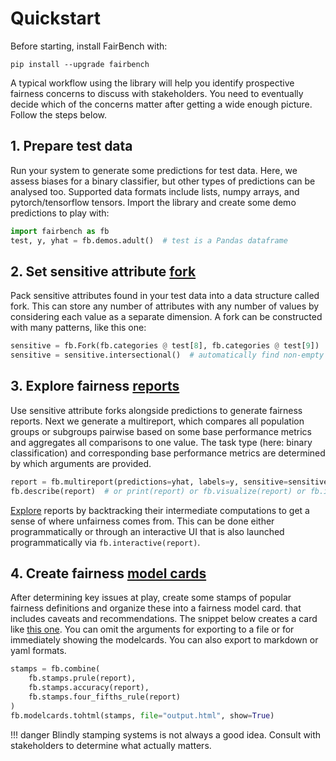 # Quickstart

Before starting, install FairBench with:

```shell
pip install --upgrade fairbench
```

A typical workflow using the library will help you identify prospective
fairness concerns to discuss with stakeholders. You need to eventually
decide which of the concerns matter after getting a wide enough
picture. Follow the steps below.

## 1. Prepare test data

Run your system to generate some predictions for test data.
Here, we assess biases for a binary
classifier, but other types of predictions can be analysed too. 
Supported data formats
include lists, numpy arrays, and pytorch/tensorflow tensors.
Import the library and create some demo
predictions to play with:

```python
import fairbench as fb
test, y, yhat = fb.demos.adult()  # test is a Pandas dataframe
```

## 2. Set    sensitive attribute [fork](basics/forks.md)

Pack sensitive attributes found in your test data
into a data structure called fork.
This can store any number of attributes with any number of values
by considering each value as a separate dimension.
A fork can be constructed with many patterns, like this one:

```python
sensitive = fb.Fork(fb.categories @ test[8], fb.categories @ test[9])  # analyses of the gender and race columns
sensitive = sensitive.intersectional()  # automatically find non-empty intersections
```

## 3. Explore fairness [reports](basics/reports.md)

Use sensitive attribute forks alongside predictions 
to generate fairness reports.
Next we generate a multireport, which compares all population
groups or subgroups pairwise based on some base performance metrics
and aggregates all comparisons to one value.
The task type (here: binary classification)
and corresponding base performance 
metrics are determined by
which arguments are provided.

```python
report = fb.multireport(predictions=yhat, labels=y, sensitive=sensitive)
fb.describe(report)  # or print(report) or fb.visualize(report) or fb.interactive(report)
```

[Explore](basics/interactive.md) 
reports by backtracking their
intermediate computations
to get a sense of where unfairness comes from.
This can be done either programmatically 
or through an interactive UI
that is also launched programmatically via `fb.interactive(report)`.

## 4. Create fairness [model cards](advanced/modelcards.md)

After determining key issues at play,
create some stamps of popular fairness definitions 
and organize these into a fairness model card.
that includes caveats and recommendations.
The snippet below creates a card like
[this one](images/example_modelcard.md).
You can omit the arguments for exporting to a file or 
for immediately showing the modelcards.
You can also export to markdown or yaml formats.


```python
stamps = fb.combine(
    fb.stamps.prule(report),
    fb.stamps.accuracy(report),
    fb.stamps.four_fifths_rule(report)
)
fb.modelcards.tohtml(stamps, file="output.html", show=True)
```


!!! danger
    Blindly stamping systems is not 
    always a good idea. Consult with stakeholders to determine
    what actually matters.
